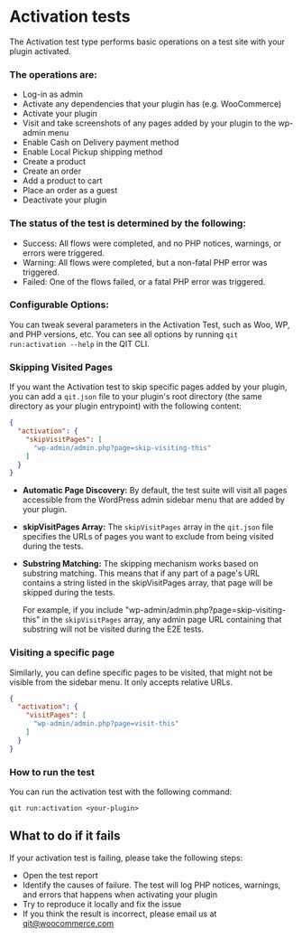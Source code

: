# Activation tests

The Activation test type performs basic operations on a test site with your plugin activated.

### The operations are:

- Log-in as admin
- Activate any dependencies that your plugin has (e.g. WooCommerce)
- Activate your plugin
- Visit and take screenshots of any pages added by your plugin to the wp-admin menu
- Enable Cash on Delivery payment method
- Enable Local Pickup shipping method
- Create a product
- Create an order
- Add a product to cart
- Place an order as a guest
- Deactivate your plugin

### The status of the test is determined by the following:

- Success: All flows were completed, and no PHP notices, warnings, or errors were triggered.
- Warning: All flows were completed, but a non-fatal PHP error was triggered.
- Failed: One of the flows failed, or a fatal PHP error was triggered.

### Configurable Options:

You can tweak several parameters in the Activation Test, such as Woo, WP, and PHP versions, etc. You can see all options by running `qit run:activation --help` in the QIT CLI.

### Skipping Visited Pages

If you want the Activation test to skip specific pages added by your plugin, you can add a `qit.json` file to your plugin's root directory (the same directory as your plugin entrypoint) with the following content:

```json
{
  "activation": {
    "skipVisitPages": [
      "wp-admin/admin.php?page=skip-visiting-this"
    ]
  }
}
```
  - **Automatic Page Discovery:** By default, the test suite will visit all pages accessible from the WordPress admin sidebar menu that are added by your plugin.
  - **skipVisitPages Array:** The `skipVisitPages` array in the `qit.json` file specifies the URLs of pages you want to exclude from being visited during the tests.
  - **Substring Matching:** The skipping mechanism works based on substring matching. This means that if any part of a page's URL contains a string listed in the skipVisitPages array, that page will be skipped during the tests.
    
    For example, if you include "wp-admin/admin.php?page=skip-visiting-this" in the `skipVisitPages` array, any admin page URL containing that substring will not be visited during the E2E tests.

### Visiting a specific page

Similarly, you can define specific pages to be visited, that might not be visible from the sidebar menu. It only accepts relative URLs.

```json
{
  "activation": {
    "visitPages": [
      "wp-admin/admin.php?page=visit-this"
    ]
  }
}
```

### How to run the test

You can run the activation test with the following command:

```qitbash
qit run:activation <your-plugin>
```

## What to do if it fails

If your activation test is failing, please take the following steps:
- Open the test report
- Identify the causes of failure. The test will log PHP notices, warnings, and errors that happens when activating your plugin
- Try to reproduce it locally and fix the issue
- If you think the result is incorrect, please email us at qit@woocommerce.com